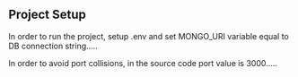 ## Project Setup

In order to run the project, setup .env and set MONGO_URI variable equal to DB connection string.....

In order to avoid port collisions, in the source code port value is 3000.....
